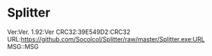 # Splitter

Ver:Ver. 1.92:Ver
CRC32:39E549D2:CRC32
URL:https://github.com/Socolcol/Splitter/raw/master/Splitter.exe:URL
MSG::MSG
